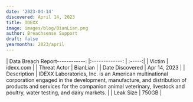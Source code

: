 ```yaml
---
date: '2023-04-14'
discovered: April 14, 2023
title: IDEXX
image: images/blog/BianLian.png
author: Breachsense Support
draft: false
yearmonths: 2023/april
---
```


| Data Breach Report------------:     |:-------------:    | :-----:|
| Victim      | idexx.com      | 
| Threat Actor      | BianLian      | 
| Date Discovered      | Apr 14, 2023      | 
| Description      | IDEXX Laboratories, Inc. is an American multinational corporation engaged in the development, manufacture, and distribution of products and services for the companion animal veterinary, livestock and poultry, water testing, and dairy markets.      | 
| Leak Size      | 750GB      | 

